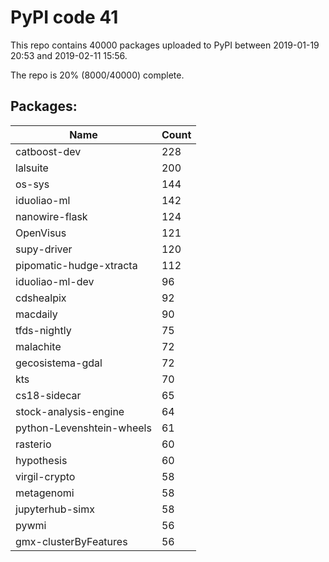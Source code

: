 # PyPI code 41

This repo contains 40000 packages uploaded to PyPI between 
2019-01-19 20:53 and 2019-02-11 15:56.

The repo is 20% (8000/40000) complete.

## Packages:

| Name  | Count |
| ----- | ----- |
| catboost-dev | 228 |
| lalsuite | 200 |
| os-sys | 144 |
| iduoliao-ml | 142 |
| nanowire-flask | 124 |
| OpenVisus | 121 |
| supy-driver | 120 |
| pipomatic-hudge-xtracta | 112 |
| iduoliao-ml-dev | 96 |
| cdshealpix | 92 |
| macdaily | 90 |
| tfds-nightly | 75 |
| malachite | 72 |
| gecosistema-gdal | 72 |
| kts | 70 |
| cs18-sidecar | 65 |
| stock-analysis-engine | 64 |
| python-Levenshtein-wheels | 61 |
| rasterio | 60 |
| hypothesis | 60 |
| virgil-crypto | 58 |
| metagenomi | 58 |
| jupyterhub-simx | 58 |
| pywmi | 56 |
| gmx-clusterByFeatures | 56 |


